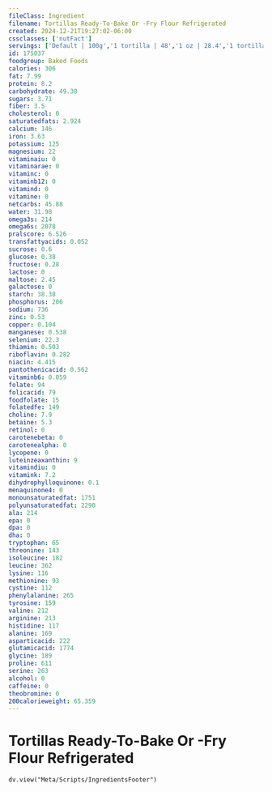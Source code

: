 ```yaml
---
fileClass: Ingredient
filename: Tortillas Ready-To-Bake Or -Fry Flour Refrigerated
created: 2024-12-21T19:27:02-06:00
cssclasses: ['nutFact']
servings: ['Default | 100g','1 tortilla | 48','1 oz | 28.4','1 tortilla medium (approx 6 inch dia) | 30','1 package | 407','1 tortilla (approx 10 inch dia) | 72','1 tortilla (approx 12 inch dia) | 117','1 tortilla (approx 7-8 inch dia) | 49']
id: 175037
foodgroup: Baked Foods
calories: 306
fat: 7.99
protein: 8.2
carbohydrate: 49.38
sugars: 3.71
fiber: 3.5
cholesterol: 0
saturatedfats: 2.924
calcium: 146
iron: 3.63
potassium: 125
magnesium: 22
vitaminaiu: 0
vitaminarae: 0
vitaminc: 0
vitaminb12: 0
vitamind: 0
vitamine: 0
netcarbs: 45.88
water: 31.98
omega3s: 214
omega6s: 2078
pralscore: 6.526
transfattyacids: 0.052
sucrose: 0.6
glucose: 0.38
fructose: 0.28
lactose: 0
maltose: 2.45
galactose: 0
starch: 38.38
phosphorus: 206
sodium: 736
zinc: 0.53
copper: 0.104
manganese: 0.538
selenium: 22.3
thiamin: 0.503
riboflavin: 0.282
niacin: 4.415
pantothenicacid: 0.562
vitaminb6: 0.059
folate: 94
folicacid: 79
foodfolate: 15
folatedfe: 149
choline: 7.9
betaine: 5.3
retinol: 0
carotenebeta: 0
carotenealpha: 0
lycopene: 0
luteinzeaxanthin: 9
vitamindiu: 0
vitamink: 7.2
dihydrophylloquinone: 0.1
menaquinone4: 0
monounsaturatedfat: 1751
polyunsaturatedfat: 2290
ala: 214
epa: 0
dpa: 0
dha: 0
tryptophan: 65
threonine: 143
isoleucine: 182
leucine: 362
lysine: 116
methionine: 93
cystine: 112
phenylalanine: 265
tyrosine: 159
valine: 212
arginine: 213
histidine: 117
alanine: 169
asparticacid: 222
glutamicacid: 1774
glycine: 189
proline: 611
serine: 263
alcohol: 0
caffeine: 0
theobromine: 0
200calorieweight: 65.359
---
```


# Tortillas Ready-To-Bake Or -Fry Flour Refrigerated

```dataviewjs
dv.view("Meta/Scripts/IngredientsFooter")
```